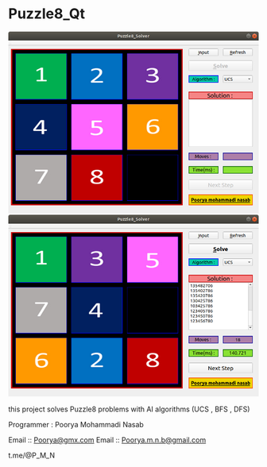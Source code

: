 # Puzzle8_Qt

![alt text](https://github.com/Pooryamn/Puzzle8_Qt/blob/master/Puzzle8_clear.png)
![alt text](https://github.com/Pooryamn/Puzzle8_Qt/blob/master/Puzzle8_solve.png)

this project solves Puzzle8 problems with AI algorithms (UCS , BFS , DFS)


Programmer : Poorya Mohammadi Nasab


Email :: Poorya@gmx.com
Email :: Poorya.m.n.b@gmail.com


t.me/@P_M_N
